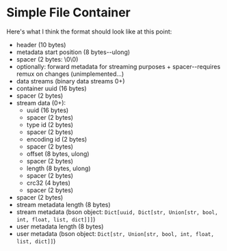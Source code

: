 # Simple File Container

Here's what I think the format should look like at this point:

* header (10 bytes)
* metadata start position (8 bytes--ulong)
* spacer (2 bytes: \0\0)
* optionally: forward metadata for streaming purposes + spacer--requires remux on changes (unimplemented...)
* data streams (binary data streams 0+)
* container uuid (16 bytes)
* spacer (2 bytes)
* stream data (0+):
  * uuid (16 bytes)
  * spacer (2 bytes)
  * type id (2 bytes)
  * spacer (2 bytes)
  * encoding id (2 bytes)
  * spacer (2 bytes)
  * offset (8 bytes, ulong)
  * spacer (2 bytes)
  * length (8 bytes, ulong)
  * spacer (2 bytes)
  * crc32 (4 bytes)
  * spacer (2 bytes)
* spacer (2 bytes)
* stream metadata length (8 bytes)
* stream metadata (bson object: `Dict[uuid, Dict[str, Union[str, bool, int, float, list, dict]]]`)
* user metadata length (8 bytes)
* user metadata (bson object: `Dict[str, Union[str, bool, int, float, list, dict]]`)
